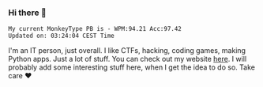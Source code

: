 ### Hi there 👋
<!-- PB START -->
```
My current MonkeyType PB is - WPM:94.21 Acc:97.42
Updated on: 03:24:04 CEST Time
```
<!-- PB END -->
I'm an IT person, just overall. I like CTFs, hacking, coding games, making Python apps. Just a lot of stuff.
You can check out my website [here](https://skill3472.github.io/).
I will probably add some interesting stuff here, when I get the idea to do so. Take care ❤️
